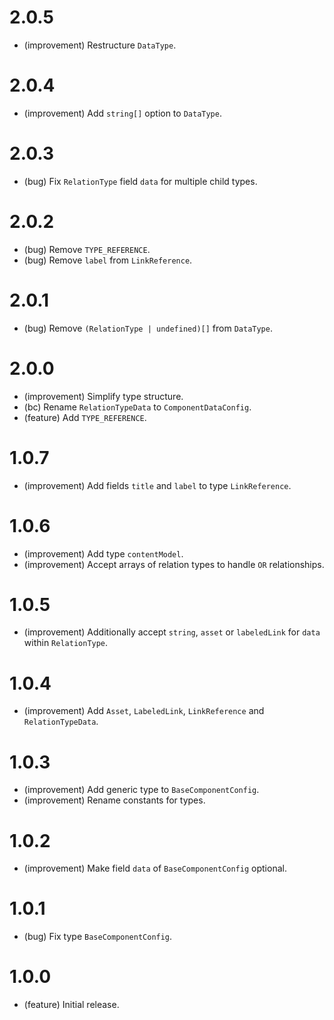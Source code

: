 2.0.5
=====

*   (improvement) Restructure `DataType`.


2.0.4
=====

*   (improvement) Add `string[]` option to `DataType`.


2.0.3
=====

*   (bug) Fix `RelationType` field `data` for multiple child types.


2.0.2
=====

*   (bug) Remove `TYPE_REFERENCE`.
*   (bug) Remove `label` from `LinkReference`.


2.0.1
=====

*   (bug) Remove `(RelationType | undefined)[]` from `DataType`.


2.0.0
=====

*   (improvement) Simplify type structure.
*   (bc) Rename `RelationTypeData` to `ComponentDataConfig`.
*   (feature) Add `TYPE_REFERENCE`.


1.0.7
=====

*  (improvement) Add fields `title` and `label` to type `LinkReference`.


1.0.6
=====

*  (improvement) Add type `contentModel`.
*  (improvement) Accept arrays of relation types to handle `OR` relationships.


1.0.5
=====

*  (improvement) Additionally accept `string`, `asset` or `labeledLink` for `data` within `RelationType`.


1.0.4
=====

*  (improvement) Add `Asset`, `LabeledLink`, `LinkReference` and `RelationTypeData`.


1.0.3
=====

*   (improvement) Add generic type to `BaseComponentConfig`.
*   (improvement) Rename constants for types.


1.0.2
=====

*   (improvement) Make field `data` of `BaseComponentConfig` optional.


1.0.1
=====

*   (bug) Fix type `BaseComponentConfig`.


1.0.0
=====

*   (feature) Initial release.
